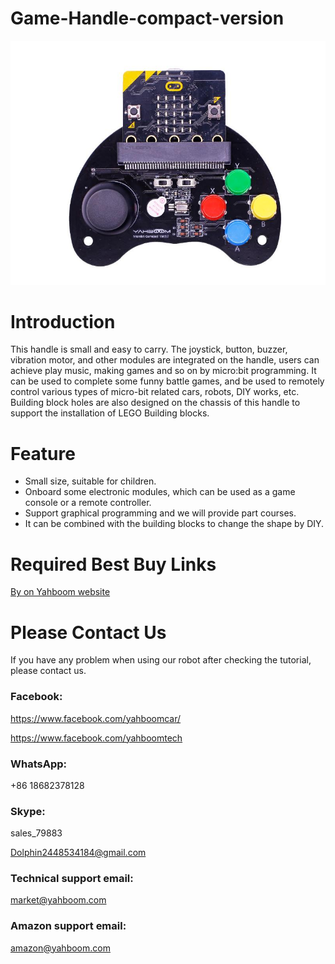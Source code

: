 # Game-Handle-compact-version
![](https://github.com/YahboomTechnology/Game-Handle-compact-version/blob/master/game_handle.jpg)
# Introduction
This handle is small and easy to carry. The joystick, button, buzzer, vibration motor, and other modules are integrated on the handle, users can achieve play music, making games and so on by micro:bit programming. It can be used to complete some funny battle games, and be used to remotely control various types of micro-bit related cars, robots, DIY works, etc. Building block holes are also designed on the chassis of this handle to support the installation of LEGO Building blocks.
# Feature
* Small size, suitable for children.
* Onboard some electronic modules, which can be used as a game console or a remote controller.
* Support graphical programming and we will provide part courses.
* It can be combined with the building blocks to change the shape by DIY.
# Required Best Buy Links

[By on Yahboom website](https://category.yahboom.net/products/basicgamehandle)

# Please Contact Us
If you have any problem when using our robot after checking the tutorial, please contact us.
### Facebook:
https://www.facebook.com/yahboomcar/

https://www.facebook.com/yahboomtech
### WhatsApp:
+86 18682378128
### Skype:
sales_79883

Dolphin2448534184@gmail.com
### Technical support email:
market@yahboom.com
### Amazon support email:
amazon@yahboom.com
